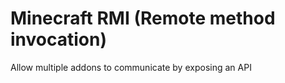 # Minecraft RMI (Remote method invocation)

Allow multiple addons to communicate by exposing an API
